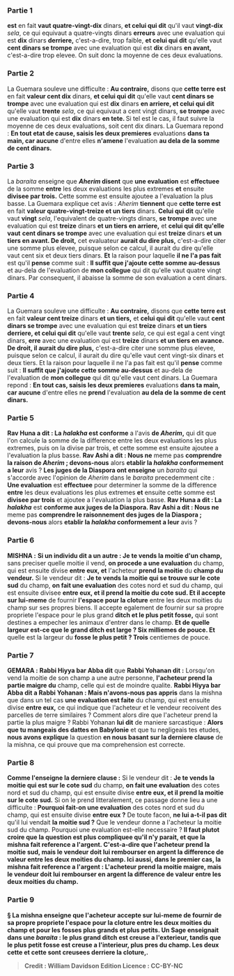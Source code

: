 
### Partie 1
<b>est</b> en fait <b>vaut quatre-vingt-dix</b> dinars, <b>et celui qui dit</b> qu'il vaut <b>vingt-dix</b> <i>sela</i>, ce qui equivaut a quatre-vingts dinars <b>erreurs</b> avec une evaluation qui est <b>dix</b> dinars <b>derriere,</b> c'est-a-dire, trop faible, <b>et celui qui dit</b> qu'elle vaut <b>cent dinars se trompe</b> avec une evaluation qui est <b>dix</b> dinars <b>en avant,</b> c'est-a-dire trop elevee. On suit donc la moyenne de ces deux evaluations.

### Partie 2
La Guemara souleve une difficulte : <b>Au contraire,</b> disons que <b>cette terre est</b> en fait <b>valeur cent dix</b> dinars, <b>et celui qui dit</b> qu'elle vaut <b>cent dinars se trompe</b> avec une evaluation qui est <b>dix</b> dinars <b>en arriere, et celui qui dit</b> qu'elle vaut <b>trente</b> <i>sela</i>, ce qui equivaut a cent vingt dinars, <b>se trompe</b> avec une evaluation qui est <b>dix</b> dinars <b>en tete. </b> Si tel est le cas, il faut suivre la moyenne de ces deux evaluations, soit cent dix dinars. La Guemara repond : <b>En tout etat de cause, saisis les deux premieres</b> evaluations <b>dans ta main, car aucune</b> d'entre elles <b>n'amene</b> l'evaluation <b>au dela de la somme de cent dinars.</b>

### Partie 3
La <i>baraita</i> enseigne que <b><i>Aherim</i> disent</b> que <b>une evaluation</b> est <b>effectuee</b> de la somme <b>entre</b> les deux evaluations les plus extremes <b>et</b> ensuite <b>divisee par trois.</b> Cette somme est ensuite ajoutee a l'evaluation la plus basse. La Guemara explique cet avis : <i>Aherim</i> <b>tiennent</b> que <b>cette terre est</b> en fait <b>valeur quatre-vingt-treize et un tiers</b> dinars. <b>Celui qui dit</b> qu'elle vaut <b>vingt</b> <i>sela</i>, l'equivalent de quatre-vingts dinars, <b>se trompe</b> avec une evaluation qui est <b>treize</b> dinars <b>et un tiers en arriere,</b> et <b>celui qui dit qu'elle vaut</b> <b>cent dinars se trompe</b> avec une evaluation qui est <b>treize</b> dinars <b>et un tiers en avant. De droit,</b> cet evaluateur <b>aurait du dire plus,</b> c'est-a-dire citer une somme plus elevee, puisque selon ce calcul, il aurait du dire qu'elle vaut cent six et deux tiers dinars. <b>Et</b> la raison pour laquelle <b>il ne l'a pas fait</b> est qu'il <b>pense</b> comme suit : <b>Il suffit que j'ajoute cette somme au-dessus</b> et au-dela de l'evaluation de <b>mon collegue</b> qui dit qu'elle vaut quatre vingt dinars. Par consequent, il abaisse la somme de son evaluation a cent dinars.

### Partie 4
La Guemara souleve une difficulte : <b>Au contraire,</b> disons que <b>cette terre est</b> en fait <b>valeur cent treize</b> dinars <b>et un tiers,</b> et <b>celui qui dit</b> qu'elle vaut <b>cent dinars se trompe</b> avec une evaluation qui est <b>treize</b> dinars <b>et un tiers derriere, et celui qui dit</b> qu'elle vaut <b>trente</b> <i>sela</i>, ce qui est egal a cent vingt dinars, <b>erre</b> avec une evaluation qui est <b>treize</b> dinars <b>et un tiers en avance. De droit, il aurait du dire plus,</b> c'est-a-dire citer une somme plus elevee, puisque selon ce calcul, il aurait du dire qu'elle vaut cent vingt-six dinars et deux tiers. Et la raison pour laquelle il ne l'a pas fait est qu'il <b>pense</b> comme suit : <b>Il suffit que j'ajoute cette somme au-dessus</b> et au-dela de l'evaluation de <b>mon collegue</b> qui dit qu'elle vaut cent dinars. La Guemara repond : <b>En tout cas, saisis les deux premieres</b> evaluations <b>dans ta main, car aucune</b> d'entre elles ne <b>prend</b> l'evaluation <b>au dela de la somme de cent dinars.</b>

### Partie 5
<b>Rav Huna a dit : La <i>halakha</i> est conforme</b> a l'avis <b>de <i>Aherim</i>,</b> qui dit que l'on calcule la somme de la difference entre les deux evaluations les plus extremes, puis on la divise par trois, et cette somme est ensuite ajoutee a l'evaluation la plus basse. <b>Rav Ashi a dit : Nous ne</b> meme pas <b>comprendre la raison de <i>Aherim</i> ; devons-nous</b> alors <b>etablir la <i>halakha</i> conformement a leur</b> avis ? <b>Les juges de la Diaspora ont enseigne</b> un <i>baraita</i> qui s'accorde avec l'opinion de <i>Aherim</i> dans le <i>baraita</i> precedemment cite : <b>Une evaluation</b> est <b>effectuee</b> pour determiner la somme de la difference <b>entre</b> les deux evaluations les plus extremes <b>et</b> ensuite cette somme est <b>divisee par trois</b> et ajoutee a l'evaluation la plus basse. <b>Rav Huna a dit : La <i>halakha</i></b> est <b>conforme aux juges de la Diaspora. Rav Ashi a dit : Nous ne</b> meme pas <b>comprendre le raisonnement des juges de la Diaspora ; devons-nous</b> alors <b>etablir la <i>halakha</i> conformement a leur</b> avis ?

### Partie 6
<strong>MISHNA :</strong> <b>Si un individu dit a un autre : Je te vends la moitie d'un champ,</b> sans preciser quelle moitie il vend, <b>on procede a une evaluation</b> du champ, qui est ensuite divise <b>entre eux, et</b> l'acheteur <b>prend la moitie</b> du <b>champ du vendeur.</b> Si le vendeur dit : <b>Je te vends la moitie qui se trouve sur le cote sud</b> du champ, <b>on fait une evaluation</b> des cotes nord et sud du champ, qui est ensuite divisee <b>entre eux, et il prend la moitie du cote sud. Et il accepte sur lui-meme</b> de fournir <b>l'espace pour la cloture</b> entre les deux moities du champ sur ses propres biens. Il accepte egalement de fournir sur sa propre propriete l'espace pour le plus grand <b>ditch et le plus petit fosse,</b> qui sont destines a empecher les animaux d'entrer dans le champ. <b>Et de quelle largeur</b> <b>est-ce que le grand <b>ditch</b> est large ? Six milliemes de pouce. Et</b> quelle est la largeur du <b>fosse le plus petit ? Trois</b> centiemes de pouce.

### Partie 7
<strong>GEMARA :</strong> <b>Rabbi Hiyya bar Abba dit</b> que <b>Rabbi Yohanan dit :</b> Lorsqu'on vend la moitie de son champ a une autre personne, <b>l'acheteur prend la partie maigre du</b> champ, celle qui est de moindre qualite. <b>Rabbi Hiyya bar Abba dit a Rabbi Yohanan : Mais n'avons-nous pas appris</b> dans la mishna que dans un tel cas <b>une evaluation est faite</b> du champ, qui est ensuite divise <b>entre eux,</b> ce qui indique que l'acheteur et le vendeur recoivent des parcelles de terre similaires ? Comment alors dire que l'acheteur prend la partie la plus maigre ? Rabbi Yohanan <b>lui dit</b> de maniere sarcastique : <b>Alors que tu mangeais des dattes en Babylonie</b> et que tu negligeais tes etudes, <b>nous avons explique</b> la question <b>en nous basant sur la derniere clause</b> de la mishna, ce qui prouve que ma comprehension est correcte.

### Partie 8
<b>Comme l'enseigne la derniere clause :</b> Si le vendeur dit : <b>Je te vends la moitie qui est sur le cote sud</b> du champ, <b>on fait une evaluation</b> des cotes nord et sud du champ, qui est ensuite divise <b>entre eux, et il prend la moitie sur le cote sud.</b> Si on le prend litteralement, ce passage donne lieu a une difficulte : <b>Pourquoi fait-on une evaluation</b> des cotes nord et sud du champ, qui est ensuite divise <b>entre eux ?</b> De toute facon, <b>ne lui a-t-il pas dit</b> qu'il lui vendait <b>la moitie sud ?</b> Que le vendeur donne a l'acheteur la moitie sud du champ. Pourquoi une evaluation est-elle necessaire ? <b>Il faut plutot croire que la question est plus compliquee qu'il n'y parait, et que la mishna fait reference <b>a l'argent.</b> C'est-a-dire que l'acheteur prend la moitie sud, mais le vendeur doit lui rembourser en argent la difference de valeur entre les deux moities du champ. <b>Ici aussi,</b> dans le premier cas, la mishna fait reference <b>a l'argent :</b> L'acheteur prend la moitie maigre, mais le vendeur doit lui rembourser en argent la difference de valeur entre les deux moities du champ.

### Partie 9
§ La mishna enseigne que l'acheteur <b>accepte sur lui-meme</b> de fournir de sa propre propriete <b>l'espace pour la cloture</b> entre les deux moities du champ et pour les fosses plus grands et plus petits. Un Sage <b>enseignait</b> dans une <i>baraita</i> : le plus grand <b>ditch</b> est creuse <b>a l'exterieur, tandis que le plus petit fosse</b> est creuse <b>a l'interieur,</b> plus pres du champ. Les deux <b>cette et cette</b> sont creusees <b>derriere la cloture,</b>.

>Credit : William Davidson Edition
>Licence : CC-BY-NC